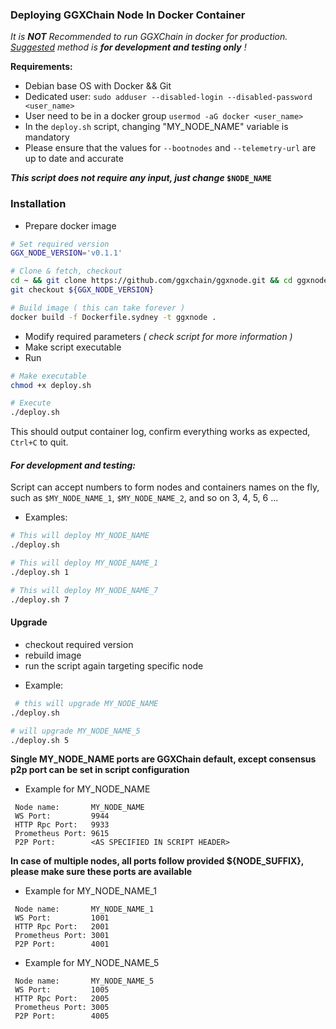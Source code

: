 ### Deploying GGXChain Node In Docker Container

_It is **NOT** Recommended to run GGXChain in docker for production. [Suggested](https://github.com/matsuro-hadouken/golden-gate-stash/tree/main/node-installation/Systemd) method is **for development and testing only** !_

**Requirements:**
* Debian base OS with Docker && Git
* Dedicated user: `sudo adduser --disabled-login --disabled-password <user_name>`
* User need to be in a docker group `usermod -aG docker <user_name>`
* In the `deploy.sh` script, changing "MY_NODE_NAME" variable is mandatory
* Please ensure that the values for `--bootnodes` and `--telemetry-url` are up to date and accurate

**_This script does not require any input, just change_ `$NODE_NAME`**

### Installation

* Prepare docker image

```sh
# Set required version
GGX_NODE_VERSION='v0.1.1'
```

```sh
# Clone & fetch, checkout
cd ~ && git clone https://github.com/ggxchain/ggxnode.git && cd ggxnode && git fetch --all --tags && git pull
git checkout ${GGX_NODE_VERSION}
```

```sh
# Build image ( this can take forever )
docker build -f Dockerfile.sydney -t ggxnode .
```

* Modify required parameters _( check script for more information )_
* Make script executable
* Run

```sh
# Make executable
chmod +x deploy.sh
```

```sh
# Execute
./deploy.sh
```

This should output container log, confirm everything works as expected, `Ctrl+C` to quit.

#### _For development and testing:_

Script can accept numbers to form nodes and containers names on the fly, such as `$MY_NODE_NAME_1`, `$MY_NODE_NAME_2`, and so on 3, 4, 5, 6 ...
* Examples:

```sh
# This will deploy MY_NODE_NAME
./deploy.sh
```

```sh
# This will deploy MY_NODE_NAME_1
./deploy.sh 1
```

```sh
# This will deploy MY_NODE_NAME_7
./deploy.sh 7
```

#### Upgrade

- checkout required version
- rebuild image
- run the script again targeting specific node

* Example: 
 
```sh
 # this will upgrade MY_NODE_NAME
./deploy.sh
```

```sh
# will upgrade MY_NODE_NAME_5
./deploy.sh 5
```

**Single MY_NODE_NAME ports are GGXChain default, except consensus p2p port can be set in script configuration**

* Example for MY_NODE_NAME

```
 Node name:       MY_NODE_NAME
 WS Port:         9944
 HTTP Rpc Port:   9933
 Prometheus Port: 9615
 P2P Port:        <AS SPECIFIED IN SCRIPT HEADER>
```

**In case of multiple nodes, all ports follow provided ${NODE_SUFFIX}, please make sure these ports are available**

* Example for MY_NODE_NAME_1

```
 Node name:       MY_NODE_NAME_1
 WS Port:         1001
 HTTP Rpc Port:   2001
 Prometheus Port: 3001
 P2P Port:        4001
```

* Example for MY_NODE_NAME_5

```
 Node name:       MY_NODE_NAME_5
 WS Port:         1005
 HTTP Rpc Port:   2005
 Prometheus Port: 3005
 P2P Port:        4005
```
